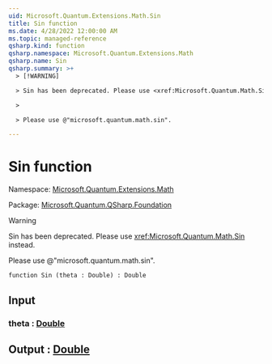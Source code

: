 ```yaml
---
uid: Microsoft.Quantum.Extensions.Math.Sin
title: Sin function
ms.date: 4/28/2022 12:00:00 AM
ms.topic: managed-reference
qsharp.kind: function
qsharp.namespace: Microsoft.Quantum.Extensions.Math
qsharp.name: Sin
qsharp.summary: >+
  > [!WARNING]

  > Sin has been deprecated. Please use <xref:Microsoft.Quantum.Math.Sin> instead.

  >

  > Please use @"microsoft.quantum.math.sin".

---
```


# Sin function

Namespace: [Microsoft.Quantum.Extensions.Math](xref:Microsoft.Quantum.Extensions.Math)

Package: [Microsoft.Quantum.QSharp.Foundation](https://nuget.org/packages/Microsoft.Quantum.QSharp.Foundation)


> [!WARNING]
> Sin has been deprecated. Please use <xref:Microsoft.Quantum.Math.Sin> instead.
>
> Please use @"microsoft.quantum.math.sin".



```qsharp
function Sin (theta : Double) : Double
```


## Input

### theta : [Double](xref:microsoft.quantum.qsharp.valueliterals#double-literals)





## Output : [Double](xref:microsoft.quantum.qsharp.valueliterals#double-literals)

